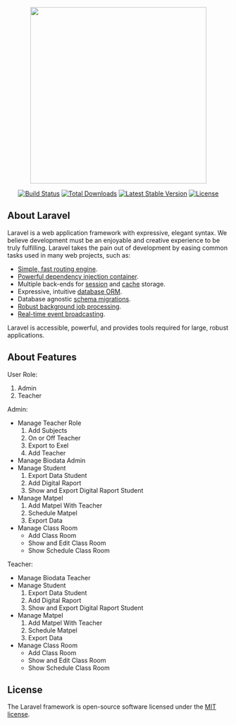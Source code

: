 <p align="center"><img src="https://res.cloudinary.com/dtfbvvkyp/image/upload/v1566331377/laravel-logolockup-cmyk-red.svg" width="400"></p>

<p align="center">
<a href="https://travis-ci.org/laravel/framework"><img src="https://travis-ci.org/laravel/framework.svg" alt="Build Status"></a>
<a href="https://packagist.org/packages/laravel/framework"><img src="https://poser.pugx.org/laravel/framework/d/total.svg" alt="Total Downloads"></a>
<a href="https://packagist.org/packages/laravel/framework"><img src="https://poser.pugx.org/laravel/framework/v/stable.svg" alt="Latest Stable Version"></a>
<a href="https://packagist.org/packages/laravel/framework"><img src="https://poser.pugx.org/laravel/framework/license.svg" alt="License"></a>
</p>

## About Laravel

Laravel is a web application framework with expressive, elegant syntax. We believe development must be an enjoyable and creative experience to be truly fulfilling. Laravel takes the pain out of development by easing common tasks used in many web projects, such as:

- [Simple, fast routing engine](https://laravel.com/docs/routing).
- [Powerful dependency injection container](https://laravel.com/docs/container).
- Multiple back-ends for [session](https://laravel.com/docs/session) and [cache](https://laravel.com/docs/cache) storage.
- Expressive, intuitive [database ORM](https://laravel.com/docs/eloquent).
- Database agnostic [schema migrations](https://laravel.com/docs/migrations).
- [Robust background job processing](https://laravel.com/docs/queues).
- [Real-time event broadcasting](https://laravel.com/docs/broadcasting).

Laravel is accessible, powerful, and provides tools required for large, robust applications.

## About Features

User Role:
1. Admin
2. Teacher

Admin:
- Manage Teacher Role
    1. Add Subjects
    2. On or Off Teacher
    3. Export to Exel
    4. Add Teacher
- Manage Biodata Admin
- Manage Student
    1. Export Data Student
    2. Add Digital Raport
    3. Show and Export Digital Raport Student
- Manage Matpel
    1. Add Matpel With Teacher
    2. Schedule Matpel
    3. Export Data
- Manage Class Room
    - Add Class Room
    - Show and Edit Class Room
    - Show Schedule Class Room
    
Teacher:
- Manage Biodata Teacher
- Manage Student
    1. Export Data Student
    2. Add Digital Raport
    3. Show and Export Digital Raport Student
- Manage Matpel
    1. Add Matpel With Teacher
    2. Schedule Matpel
    3. Export Data
- Manage Class Room
    - Add Class Room
    - Show and Edit Class Room
    - Show Schedule Class Room

## License

The Laravel framework is open-source software licensed under the [MIT license](https://opensource.org/licenses/MIT).
